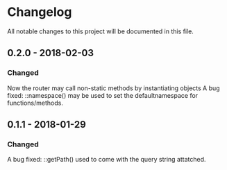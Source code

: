 # Changelog
All notable changes to this project will be documented in this file.

## 0.2.0 - 2018-02-03

### Changed
Now the router may call non-static methods by instantiating objects
A bug fixed: ::namespace() may be used to set the defaultnamespace for functions/methods.


## 0.1.1 - 2018-01-29

### Changed
A bug fixed: ::getPath() used to come with the query string attatched. 
